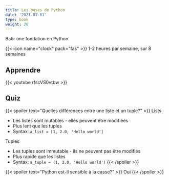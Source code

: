```yaml
---
title: Les bases de Python
date: '2021-01-01'
type: book
weight: 20
---
```


Batir une fondation en Python.

<!--more-->

{{< icon name="clock" pack="fas" >}} 1-2 heures par semaine, sur 8 semaines

## Apprendre

{{< youtube rfscVS0vtbw >}}

## Quiz

{{< spoiler text="Quelles différences entre une liste et un tuple?" >}}
Lists

- Les listes sont mutables - elles peuvent être modifiées
- Plus lent que les tuples
- Syntax: `a_list = [1, 2.0, 'Hello world']`

Tuples

- Les tuples sont immutable - ils ne peuvent pas être modifiés
- Plus rapide que les listes
- Syntax: `a_tuple = (1, 2.0, 'Hello world')`
  {{< /spoiler >}}

{{< spoiler text="Python est-il sensible à la casse?" >}}
Oui
{{< /spoiler >}}
